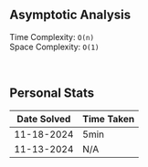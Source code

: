 ## Asymptotic Analysis  
Time Complexity: `O(n)`  
Space Complexity: `O(1)`  

&nbsp;  

## Personal Stats
| Date Solved | Time Taken |
| ----------- | ---------- |
| 11-18-2024  | 5min |
| 11-13-2024  | N/A |
